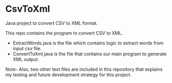 # CsvToXml

Java project to convert CSV to XML format.

This repo contains the program to convert CSV to XML.
- ExtractWords.java is the file which contains logic to extract words from input csv file.
- ConvertToXml.java is the file that contains our main program to generate XML output.

Note- Also, two other text files are included in this repository that explains my testing and future development strategy
      for this project.
      
      
